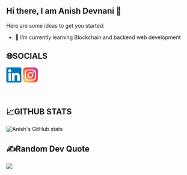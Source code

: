 ## Hi there, I am Anish Devnani 👋

<!-- <img width=1000 height=400 src="https://user-images.githubusercontent.com/91778054/171486317-97e726e1-9074-42fa-a64a-8593c238109d.png" alt=”my banner”> -->
<!-- <img width=600 height=300 src="https://user-images.githubusercontent.com/91778054/171486935-83cb8603-2faa-4bfd-8703-0453c762eb46.png" alt=”my banner”> -->
Here are some ideas to get you started:

- 🔭 I’m currently learning Blockchain and backend web development
<!-- - 🌱 I’m currently learning Web Development -->
<!-- - 👯 I’m looking to collaborate on ... -->
<!-- - 🤔 I’m looking for help with ... -->
<!-- - 💬 Ask me about ... -->

<!-- - 😄 Pronouns: ... -->
<!-- - ⚡ Fun fact:  -->

<!-- ## 💼 Technical Skills

![](https://img.shields.io/badge/Code-React-informational?style=flat&logo=react&color=61DAFB)
![](https://img.shields.io/badge/Code-JavaScript-informational?style=flat&logo=JavaScript&color=F7DF1E)
![](https://img.shields.io/badge/Code-HTML5-informational?style=flat&logo=HTML5&color=E34F26)
![](https://img.shields.io/badge/Code-Python-informational?style=flat&logo=Python&color=003B57) -->


## 🌐SOCIALS
<a href="https://www.linkedin.com/in/anish-devnani/"><img align="center" src="https://raw.githubusercontent.com/anishdv/anishdv/master/images/linkedin.svg" alt="Anish Devnani | LinkedIn" width="40px"/></a>
<a href="https://www.instagram.com/anish.dv_/?hl=en"><img align="center" src="https://raw.githubusercontent.com/anishdv/anishdv/master/images/instagram.svg" alt="Anish Devnani | Instagram" width="40px"/></a>
<br/>
<br/><br/>

## 📈GITHUB STATS
![Anish's GitHub stats](https://github-readme-stats.vercel.app/api?username=anishdv&show_icons=true&theme=default)

<!-- <img src="https://github-readme-stats.vercel.app/api?username=anishdv&&show_icons=true&title_color=ffffff&icon_color=bb2acf&text_color=daf7dc&bg_color=151515"> -->
## ✍️Random Dev Quote
![](https://quotes-github-readme.vercel.app/api?type=horizontal&theme=radical)
